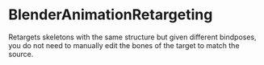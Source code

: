 # BlenderAnimationRetargeting
Retargets skeletons with the same structure but given different bindposes, you do not need to manually edit the bones of the target to match the source.
